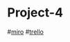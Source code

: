 # Project-4
#[miro](https://miro.com/app/board/uXjVP9_OoI0=/?share_link_id=208089297812)
#[trello](https://trello.com/b/o2fG08vr/project-4)
